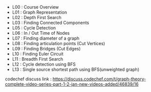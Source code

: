 - L00 : Course Overview
- L01 : Graph Representation
- L02 : Depth First Search
- L03 : Finding Connected Components
- L05 : Cycle Detection
- L06 : In / Out Time of Nodes
- L07 : Finding diameter of a graph
- L08 : Finding articulation points (Cut Vertices)
- L09 : Finding Bridges (Cut Edges)
- L10 : Finding Euler Circuit
- L11 : Breadth First Search
- L12 : Cycle detection using BFS
- L13 : Single source shortest path using BFS(unweighted graph)

codechef discuss link : https://discuss.codechef.com/t/graph-theory-complete-video-series-part-1-2-jan-new-videos-added/46839/16
